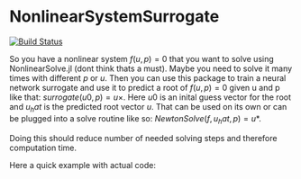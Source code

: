 # NonlinearSystemSurrogate

[![Build Status](https://github.com/dreivmeister/NonlinearSystemSurrogate.jl/actions/workflows/CI.yml/badge.svg?branch=master)](https://github.com/dreivmeister/NonlinearSystemSurrogate.jl/actions/workflows/CI.yml?query=branch%3Amaster)



So you have a nonlinear system $f(u,p) = 0$ that you want to solve using NonlinearSolve.jl (dont think thats a must).
Maybe you need to solve it many times with different $p$ or $u$. Then you can use this package to train a neural network surrogate and use it to predict a root of $f(u,p) = 0$ given u and p like that: 
$surrogate(u0,p) = u\times$.
Here $u0$ is an inital guess vector for the root and $u_hat$ is the predicted root vector $u$.
That can be used on its own or can be plugged into a solve routine like so: $NewtonSolve(f, u_hat, p) = u*$.

Doing this should reduce number of needed solving steps and therefore computation time.

Here a quick example with actual code:
